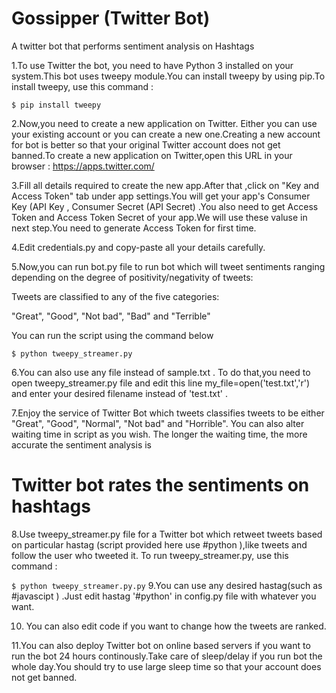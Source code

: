 # Gossipper (Twitter Bot)
A twitter bot that performs sentiment analysis on Hashtags

1.To use Twitter the bot, you need to have Python 3 installed on your system.This bot uses tweepy module.You can install tweepy by using pip.To install tweepy, use this command :

 `$ pip install tweepy`

2.Now,you need to create a new application on Twitter. Either you can use your existing account or you can create a new one.Creating a new account for bot  is better so that your original Twitter account does not get banned.To create a new application on Twitter,open this URL in your browser :
 https://apps.twitter.com/

3.Fill all details required to create the new app.After that ,click on "Key and Access Token" tab under app settings.You will get your app's Consumer Key (API Key , Consumer Secret (API Secret) .You also need to get Access Token and Access Token Secret of your app.We will use these valuse in next step.You need to generate Access Token for first time.

4.Edit credentials.py and copy-paste  all your details carefully.

5.Now,you can run  bot.py file to run bot which will tweet sentiments ranging depending on the degree of positivity/negativity of tweets:

Tweets are classified to any of the five categories:

"Great", "Good", "Not bad", "Bad" and "Terrible"

You can run the script using the command below

 `$ python tweepy_streamer.py` 
 

6.You can also use any file instead of sample.txt . To do that,you need to open tweepy_streamer.py file and edit this line my_file=open('test.txt','r') and enter your desired filename instead of 'test.txt' .

7.Enjoy the service of Twitter Bot which tweets classifies tweets to be either "Great", "Good", "Normal", "Not bad" and "Horrible". You can also alter waiting time in script as you wish. The longer the waiting time, the more accurate the sentiment analysis is

# Twitter bot rates the sentiments on hashtags

8.Use tweepy_streamer.py file for a Twitter bot which retweet tweets based on particular hastag (script provided here use #python ),like tweets and follow the user who tweeted it. To run tweepy_streamer.py, use this command :

`$ python tweepy_streamer.py.py`
9.You can use any desired hastag(such as #javascipt ) .Just edit hastag '#python' in config.py file with whatever you want.

10. You can also edit code if you want to change how the tweets are ranked.

11.You can also deploy Twitter bot on online based servers if you want to run the bot 24 hours continously.Take care of sleep/delay if you run bot the whole day.You should try to use large sleep time so that your account does not get banned.

